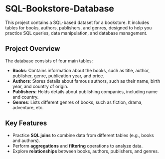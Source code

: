 # SQL-Bookstore-Database

This project contains a SQL-based dataset for a bookstore. It includes tables for books, authors, publishers, and genres, designed to help you practice SQL queries, data manipulation, and database management.

## Project Overview

The database consists of four main tables:

- **Books**: Contains information about the books, such as title, author, publisher, genre, publication year, and price.
- **Authors**: Stores details about famous authors, such as their name, birth year, and country of origin.
- **Publishers**: Holds details about publishing companies, including name and country.
- **Genres**: Lists different genres of books, such as fiction, drama, adventure, etc.

## Key Features

- Practice **SQL joins** to combine data from different tables (e.g., books and authors).
- Perform **aggregations** and **filtering** operations to analyze data.
- Explore **relationships** between books, authors, publishers, and genres.

